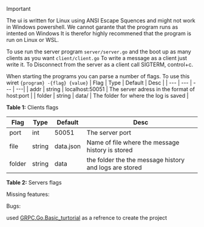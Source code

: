 > [!IMPORTANT]
> The ui is written for Linux using ANSI Escape Squences and might not work in Windows powershell.
> We cannot garante that the program runs as intented on Windows
> It is therefor highly recommened that the program is run on Linux or WSL.

To use run the server program `server/server.go` and the boot up as many clients as you want `client/client.go`
To write a message as a client just write it.
To Disconnect from the server as a client call SIGTERM, control+c.

When starting the programs you can parse a number of flags.
To use this wiret `{program} -{flag} {value}`
| Flag | Type | Default | Desc |
| --- | --- | --- | ---|
| addr | string | localhost:50051 | The server adress in the format of host:port |
| folder | string | data/ | The folder for where the log is saved |

**Table 1:** Clients flags

| Flag   | Type   | Default   | Desc                                                   |
| ------ | ------ | --------- | ------------------------------------------------------ |
| port   | int    | 50051     | The server port                                        |
| file   | string | data.json | Name of file where the message history is stored       |
| folder | string | data      | the folder the the message history and logs are stored |

**Table 2:** Servers flags

Missing features:

Bugs:

used [GRPC.Go.Basic_turtorial](https://grpc.io/docs/languages/go/basics/) as a refrence to create the project
